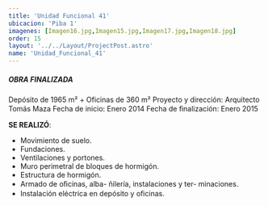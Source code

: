 ```yaml
---
title: 'Unidad Funcional 41'
ubicacion: 'Piba 1'
imagenes: [Imagen16.jpg,Imagen15.jpg,Imagen17.jpg,Imagen18.jpg]
order: 15
layout: '../../Layout/ProjectPost.astro'
name: 'Unidad_Funcional_41'
---
```

##### **OBRA FINALIZADA**

Depósito de 1965 m² + Oficinas de 360 m²
Proyecto y dirección:  Arquitecto Tomás Maza
Fecha de inicio:  Enero 2014
Fecha de ﬁnalización:  Enero 2015

**SE REALIZÓ**:
- Movimiento de suelo.
- Fundaciones.
- Ventilaciones y portones.
- Muro perimetral de bloques de hormigón.
- Estructura de hormigón.
- Armado de oﬁcinas, alba-  ñilería, instalaciones y ter-  minaciones.
- Instalación eléctrica en  depósito y oﬁcinas.
